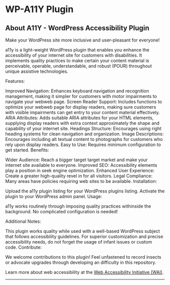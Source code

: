 # WP-A11Y Plugin

## About A11Y - WordPress Accessibility Plugin
Make your WordPress site more inclusive and user-pleasant for everyone!

a11y is a light-weight WordPress plugin that enables you enhance the accessibility of your internet site for customers with disabilities. It implements quality practices to make certain your content material is perceivable, operable, understandable, and robust (POUR) throughout unique assistive technologies.

Features:

Improved Navigation: Enhances keyboard navigation and recognition management, making it simpler for customers with motor impairments to navigate your webweb page.
Screen Reader Support: Includes functions to optimize your webweb page for display readers, making sure customers with visible impairments can get entry to your content material effectively.
ARIA Attributes: Adds suitable ARIA attributes for your HTML elements, supplying display readers with extra context approximately the shape and capability of your internet site.
Headings Structure: Encourages using right heading systems for clean navigation and organization.
Image Descriptions: Encourages including alt textual content to photographs for customers who rely upon display readers.
Easy to Use: Requires minimum configuration to get started.
Benefits:

Wider Audience: Reach a bigger target target market and make your internet site available to everyone.
Improved SEO: Accessibility elements play a position in seek engine optimization.
Enhanced User Experience: Create a greater high-quality revel in for all visitors.
Legal Compliance: Many areas have policies requiring web sites to be available.
Installation:

Upload the a11y plugin listing for your WordPress plugins listing.
Activate the plugin to your WordPress admin panel.
Usage:

a11y works routinely through imposing quality practices withinside the background. No complicated configuration is needed!

Additional Notes:

This plugin works quality while used with a well-based WordPress subject that follows accessibility guidelines.
For superior customization and precise accessibility needs, do not forget the usage of infant issues or custom code.
Contribute:

We welcome contributions to this plugin! Feel unfastened to record insects or advocate upgrades through developing an difficulty in this repository.


Learn more about web accessibility at the [Web Accessibility Initiative (WAI)](https://www.w3.org/WAI/).
___

